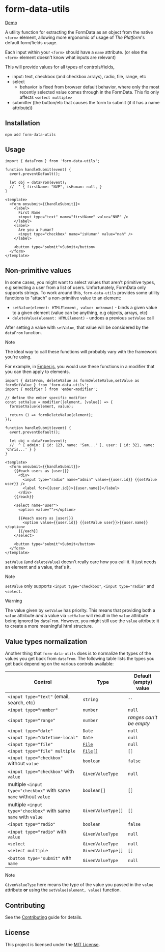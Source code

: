 # form-data-utils

[Demo](https://ember-primitives.pages.dev/6-utils/data-from-event.md)


A utility function for extracting the FormData as an object from the native `<form>` 
element, allowing more ergonomic of usage of _The Platform_'s default form/fields usage.

Each input within your `<form>` should have a `name` attribute.
(or else the `<form>` element doesn't know what inputs are relevant)

This will provide values for all types of controls/fields,
- input: text, checkbox (and checkbox arrays), radio, file, range, etc
- select
  - behavior is fixed from browser default behavior, where
    only the most recently selected value comes through in
    the FormData. This fix only affects `<select multiple>`
- submitter (the button/etc that causes the form to submit (if it has a name attribute))    

## Installation

```
npm add form-data-utils
```

## Usage

```gjs
import { dataFrom } from 'form-data-utils';

function handleSubmit(event) {
  event.preventDefault();

  let obj = dataFrom(event);
  //  ^ { firstName: "NVP", isHuman: null, }
}

<template>
  <form onsubmit={{handleSubmit}}>
    <label>
      First Name
      <input type="text" name="firstName" value="NVP" />
    </label>
    <label> 
      Are you a human?
      <input type="checkbox" name="isHuman" value="nah" />
    </label>

    <button type="submit">Submit</button>
  </form>
</template>
```

## Non-primitive values

In some cases, you might want to select values that aren't primitive types, e.g selecting a user from a list of users.
Unfortunately, FormData only supports strings. To work around this, `form-data-utils` provides some utility functions
to "attach" a non-primitive value to an element:

- `setValue(element: HTMLElement, value: unknown)` - binds a given value to a given element (value can be anything, e.g objects, arrays, etc)
- `deleteValue(element: HTMLElement)` - undoes a previous `setValue` call

After setting a value with `setValue`, that value will be considered by the `dataFrom` function.

> [!NOTE]  
> The ideal way to call these functions will probably vary with the framework you're using.

For example, in [Ember.js](https://emberjs.com/), you would use these functions in a modifier that you can then apply to elements.

```gjs
import { dataFrom, deleteValue as formDeleteValue,setValue as formSetValue } from 'form-data-utils';
import { modifier } from 'ember-modifier';

// define the ember specific modifier
const setValue = modifier((element, [value]) => {
  formSetValue(element, value);

  return () => formDeleteValue(element);
});

function handleSubmit(event) {
  event.preventDefault();

  let obj = dataFrom(event);
  //  ^ { admin: { id: 123, name: 'Sam...' }, user: { id: 321, name: 'Chris...' } }
}

<template>
  <form onsubmit={{handleSubmit}}>
    {{#each users as |user|}}
      <div>
        <input type="radio" name="admin" value={{user.id}} {{setValue user}} />
        <label for={{user.id}}>{{user.name}}</label>
      </div>
    {{/each}}

    <select name="user">
      <option value=""></option>

      {{#each users as |user|}}
        <option value={{user.id}} {{setValue user}}>{{user.name}}</option>
      {{/each}}
    </select>

    <button type="submit">Submit</button>
  </form>
</template>
```

`setValue` (and `deleteValue`) doesn't really care how you call it. It just needs an element and a value, that's it.

> [!NOTE]  
> `setValue` only supports `<input type="checkbox"`, `<input type="radio"` and `<select`.

> [!WARNING]  
> The value given by `setValue` has priority. This means that providing both a `value` attribute *and* a value via `setValue` will result in the `value` attribute being ignored by `dataFrom`. However, you might still use the `value` attribute it to create a more meaningful html structure.


## Value types normalization

Another thing that `form-data-utils` does is to normalize the types of the values you get back from `dataFrom`. The following table lists the types you get back depending on the various controls available:

| Control              | Type | Default (empty) value |
| ------------------------- | ------------- | ------------- | 
| `<input type="text"` (email, search, etc)  | `string`         | `''`            |
| `<input type="number"`  | `number`       | `null`             |
| `<input type="range"`    |  `number` |_ranges can't be empty_ |
| `<input type="date"`      | `Date`    | `null`             |
| `<input type="datetime-local"`      | `Date`    | `null`   |
| `<input type="file"`        | [`File`](https://developer.mozilla.org/en-US/docs/Web/API/File)  | `null`             |
| `<input type="file" multiple` | [`File[]`](https://developer.mozilla.org/en-US/docs/Web/API/File)        | `[]`             |
| `<input type="checkbox"` without `value` |  `boolean`        | `false`             |
| `<input type="checkbox"` with `value` |  `GivenValueType`     | `null`             |
| multiple `<input type="checkbox"` with same `name` without `value` |  `boolean[]`        |  `[]`             |
| multiple `<input type="checkbox"` with same `name` with `value` |  `GivenValueType[]`        |  `[]`             |
| `<input type="radio"` | `boolean`        | `false`             |
| `<input type="radio"` with `value` |  `GivenValueType`      | `null`             |
| `<select` |  `GivenValueType`        | `null`             |
| `<select multiple` |  `GivenValueType[]`      | `[]`             |
| `<button type="submit"` with `name` |  `GivenValueType`       | `null`             |


> [!NOTE]  
> `GivenValueType` here means the type of the value you passed in the `value` attribute **or** using the `setValue(element, value)` function.

## Contributing

See the [Contributing](CONTRIBUTING.md) guide for details.

## License

This project is licensed under the [MIT License](LICENSE.md).
